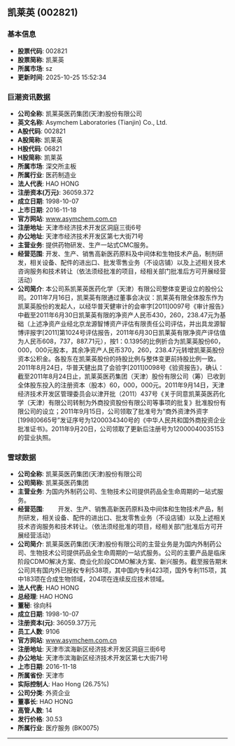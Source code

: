## 凯莱英 (002821)

### 基本信息

- **股票代码**: 002821
- **股票简称**: 凯莱英
- **所属市场**: sz
- **更新时间**: 2025-10-25 15:52:34

### 巨潮资讯数据

- **公司全称**: 凯莱英医药集团(天津)股份有限公司
- **英文名称**: Asymchem Laboratories (Tianjin) Co., Ltd.
- **A股代码**: 002821
- **A股简称**: 凯莱英
- **H股代码**: 06821
- **H股简称**: 凯莱英
- **所属市场**: 深交所主板
- **所属行业**: 医药制造业
- **法人代表**: HAO HONG
- **注册资本(万元)**: 36059.372
- **成立日期**: 1998-10-07
- **上市日期**: 2016-11-18
- **官方网站**: www.asymchem.com.cn
- **注册地址**: 天津市经济技术开发区洞庭三街6号
- **办公地址**: 天津市经济技术开发区第七大街71号
- **主营业务**: 提供药物研发、生产一站式CMC服务。
- **经营范围**: 开发、生产、销售高新医药原料及中间体和生物技术产品，制剂研发，相关设备、配件的进出口、批发零售业务（不设店铺）以及上述相关技术咨询服务和技术转让（依法须经批准的项目，经相关部门批准后方可开展经营活动）
- **公司简介**: 本公司系凯莱英医药化学（天津）有限公司整体变更设立的股份公司。2011年7月16日，凯莱英有限通过董事会决议：凯莱英有限全体股东作为凯莱英股份的发起人，以经华普天健审计的会审字[2011]0097号《审计报告》中截至2011年6月30日凯莱英有限的净资产人民币430，260，238.47元为基础（上述净资产业经北京龙源智博资产评估有限责任公司评估，并出具龙源智博评报字[2011]第1024号评估报告，2011年6月30日凯莱英有限净资产评估值为人民币608，737，887.71元），按1：0.1395的比例折合为凯莱英股份60，000，000元股本，其余净资产人民币370，260，238.47元转增凯莱英股份资本公积金。各股东在凯莱英股份的持股比例与整体变更前持股比例一致。2011年8月24日，华普天健出具了会验字[2011]0098号《验资报告》，确认：截至2011年8月24日止，凯莱英医药集团（天津）股份有限公司（筹）已收到全体股东投入的注册资本（股本）60，000，000元。2011年9月14日，天津经济技术开发区管理委员会以津开批（2011）437号《关于同意凯莱英医药化学（天津）有限公司转制为外商投资股份有限公司等事项的批复》批准股份有限公司的设立；2011年9月15日，公司领取了批准号为“商外资津外资字[1998]0665号”发证序号为1200034340号的《中华人民共和国外商投资企业批准证书》。2011年9月20日，公司领取了更新后注册号为12000040035153的营业执照。

### 雪球数据

- **公司全称**: 凯莱英医药集团(天津)股份有限公司
- **公司简称**: 凯莱英医药集团
- **主营业务**: 为国内外制药公司、生物技术公司提供药品全生命周期的一站式服务。
- **经营范围**: 　　开发、生产、销售高新医药原料及中间体和生物技术产品，制剂研发，相关设备、配件的进出口、批发零售业务（不设店铺）以及上述相关技术咨询服务和技术转让。（依法须经批准的项目，经相关部门批准后方可开展经营活动）
- **公司简介**: 凯莱英医药集团(天津)股份有限公司的主营业务是为国内外制药公司、生物技术公司提供药品全生命周期的一站式服务。公司的主要产品是临床阶段CDMO解决方案、商业化阶段CDMO解决方案、新兴服务。截至报告期末公司共有国内外已授权专利538项，其中国内专利423项，国外专利115项，其中183项在合成生物领域，204项在连续反应技术领域。
- **法人代表**: HAO HONG
- **总经理**: HAO HONG
- **董秘**: 徐向科
- **成立日期**: 1998-10-07
- **注册资本(元)**: 36059.37万元
- **员工人数**: 9106
- **官方网站**: www.asymchem.com.cn
- **注册地址**: 天津市滨海新区经济技术开发区洞庭三街6号
- **办公地址**: 天津市滨海新区经济技术开发区第七大街71号
- **上市日期**: 2016-11-18
- **所属省份**: 天津市
- **实际控制人**: Hao Hong (26.75%)
- **公司分类**: 外资企业
- **董事长**: HAO HONG
- **高管人数**: 14
- **发行价格**: 30.53
- **所属行业**: 医疗服务 (BK0075)

---